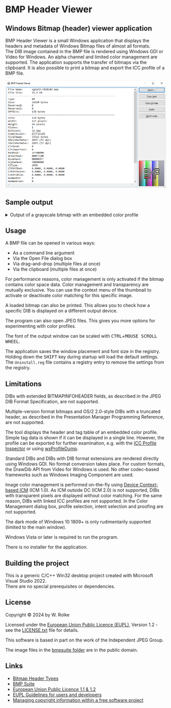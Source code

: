 # BMP Header Viewer

## Windows Bitmap (header) viewer application

BMP Header Viewer is a small Windows application that displays the headers and metadata of Windows Bitmap files of almost all formats.  
The DIB image contained in the BMP file is rendered using Windows GDI or Video for Windows. An alpha channel and limited color management are supported. The application supports the transfer of bitmaps via the clipboard. It is also possible to print a bitmap and export the ICC profile of a BMP file.

<p>
<picture>
<source media="(prefers-color-scheme: dark)" srcset="BmpHeaderViewer.dark.png">
<source media="(prefers-color-scheme: light)" srcset="BmpHeaderViewer.light.png">
<img alt="Screenshot of BMP Header Viewer" src="BmpHeaderViewer.light.png">
</picture>
</p>

## Sample output

<details>

<summary>Output of a grayscale bitmap with an embedded color profile</summary>

```
File Name:	Grayscale.bmp
File Size:	5.46 KB
------------------------------------------------------------------------
Type:		BM
Size:		5594 bytes
Reserved1:	0
Reserved2:	0
OffBits:	1162 bytes
------------------------------------------------------------------------
Size:		124 bytes
Width:		80 pixels
Height:		50 pixels
Planes:		1
BitCount:	8 bpp
Compression:	RGB
SizeImage:	0 bytes
XPelsPerMeter:	0
YPelsPerMeter:	0
ClrUsed:	256
ClrImportant:	0
RedMask:	00000000
GreenMask:	00000000
BlueMask:	00000000
AlphaMask:	00000000
CSType:		MBED
CIEXYZRed:	0.0000, 0.0000, 0.0000
CIEXYZGreen:	0.0000, 0.0000, 0.0000
CIEXYZBlue:	0.0000, 0.0000, 0.0000
GammaRed:	0
GammaGreen:	0
GammaBlue:	0
Intent:		GM_IMAGES (Perceptual)
ProfileData:	5148 bytes
ProfileSize:	432 bytes
Reserved:	0
------------------------------------------------------------------------
  I|   B   G   R   X |I | B  G  R  X  |
  0|   0   0   0   0 |00| 00 00 00 00 | black
  1|   1   1   1   0 |01| 01 01 01 00 |
  2|   2   2   2   0 |02| 02 02 02 00 |
  3|   3   3   3   0 |03| 03 03 03 00 |
  4|   4   4   4   0 |04| 04 04 04 00 |
  5|   5   5   5   0 |05| 05 05 05 00 |
  6|   6   6   6   0 |06| 06 06 06 00 |
  7|   7   7   7   0 |07| 07 07 07 00 |
  8|   8   8   8   0 |08| 08 08 08 00 |
  9|   9   9   9   0 |09| 09 09 09 00 |
 10|  10  10  10   0 |0A| 0A 0A 0A 00 |
 11|  11  11  11   0 |0B| 0B 0B 0B 00 |
 12|  12  12  12   0 |0C| 0C 0C 0C 00 |
 13|  13  13  13   0 |0D| 0D 0D 0D 00 |
 14|  14  14  14   0 |0E| 0E 0E 0E 00 |
 15|  15  15  15   0 |0F| 0F 0F 0F 00 |
 16|  16  16  16   0 |10| 10 10 10 00 |
 17|  17  17  17   0 |11| 11 11 11 00 |
 18|  18  18  18   0 |12| 12 12 12 00 |
 19|  19  19  19   0 |13| 13 13 13 00 |
 20|  20  20  20   0 |14| 14 14 14 00 |
 21|  21  21  21   0 |15| 15 15 15 00 |
 22|  22  22  22   0 |16| 16 16 16 00 |
 23|  23  23  23   0 |17| 17 17 17 00 |
 24|  24  24  24   0 |18| 18 18 18 00 |
 25|  25  25  25   0 |19| 19 19 19 00 |
 26|  26  26  26   0 |1A| 1A 1A 1A 00 |
 27|  27  27  27   0 |1B| 1B 1B 1B 00 |
 28|  28  28  28   0 |1C| 1C 1C 1C 00 |
 29|  29  29  29   0 |1D| 1D 1D 1D 00 |
 30|  30  30  30   0 |1E| 1E 1E 1E 00 |
 31|  31  31  31   0 |1F| 1F 1F 1F 00 |
 32|  32  32  32   0 |20| 20 20 20 00 |
 33|  33  33  33   0 |21| 21 21 21 00 |
 34|  34  34  34   0 |22| 22 22 22 00 |
 35|  35  35  35   0 |23| 23 23 23 00 |
 36|  36  36  36   0 |24| 24 24 24 00 |
 37|  37  37  37   0 |25| 25 25 25 00 |
 38|  38  38  38   0 |26| 26 26 26 00 |
 39|  39  39  39   0 |27| 27 27 27 00 |
 40|  40  40  40   0 |28| 28 28 28 00 |
 41|  41  41  41   0 |29| 29 29 29 00 |
 42|  42  42  42   0 |2A| 2A 2A 2A 00 |
 43|  43  43  43   0 |2B| 2B 2B 2B 00 |
 44|  44  44  44   0 |2C| 2C 2C 2C 00 |
 45|  45  45  45   0 |2D| 2D 2D 2D 00 |
 46|  46  46  46   0 |2E| 2E 2E 2E 00 |
 47|  47  47  47   0 |2F| 2F 2F 2F 00 |
 48|  48  48  48   0 |30| 30 30 30 00 |
 49|  49  49  49   0 |31| 31 31 31 00 |
 50|  50  50  50   0 |32| 32 32 32 00 |
 51|  51  51  51   0 |33| 33 33 33 00 |
 52|  52  52  52   0 |34| 34 34 34 00 |
 53|  53  53  53   0 |35| 35 35 35 00 |
 54|  54  54  54   0 |36| 36 36 36 00 |
 55|  55  55  55   0 |37| 37 37 37 00 |
 56|  56  56  56   0 |38| 38 38 38 00 |
 57|  57  57  57   0 |39| 39 39 39 00 |
 58|  58  58  58   0 |3A| 3A 3A 3A 00 |
 59|  59  59  59   0 |3B| 3B 3B 3B 00 |
 60|  60  60  60   0 |3C| 3C 3C 3C 00 |
 61|  61  61  61   0 |3D| 3D 3D 3D 00 |
 62|  62  62  62   0 |3E| 3E 3E 3E 00 |
 63|  63  63  63   0 |3F| 3F 3F 3F 00 |
 64|  64  64  64   0 |40| 40 40 40 00 |
 65|  65  65  65   0 |41| 41 41 41 00 |
 66|  66  66  66   0 |42| 42 42 42 00 |
 67|  67  67  67   0 |43| 43 43 43 00 |
 68|  68  68  68   0 |44| 44 44 44 00 |
 69|  69  69  69   0 |45| 45 45 45 00 |
 70|  70  70  70   0 |46| 46 46 46 00 |
 71|  71  71  71   0 |47| 47 47 47 00 |
 72|  72  72  72   0 |48| 48 48 48 00 |
 73|  73  73  73   0 |49| 49 49 49 00 |
 74|  74  74  74   0 |4A| 4A 4A 4A 00 |
 75|  75  75  75   0 |4B| 4B 4B 4B 00 |
 76|  76  76  76   0 |4C| 4C 4C 4C 00 |
 77|  77  77  77   0 |4D| 4D 4D 4D 00 |
 78|  78  78  78   0 |4E| 4E 4E 4E 00 |
 79|  79  79  79   0 |4F| 4F 4F 4F 00 |
 80|  80  80  80   0 |50| 50 50 50 00 |
 81|  81  81  81   0 |51| 51 51 51 00 |
 82|  82  82  82   0 |52| 52 52 52 00 |
 83|  83  83  83   0 |53| 53 53 53 00 |
 84|  84  84  84   0 |54| 54 54 54 00 |
 85|  85  85  85   0 |55| 55 55 55 00 |
 86|  86  86  86   0 |56| 56 56 56 00 |
 87|  87  87  87   0 |57| 57 57 57 00 |
 88|  88  88  88   0 |58| 58 58 58 00 |
 89|  89  89  89   0 |59| 59 59 59 00 |
 90|  90  90  90   0 |5A| 5A 5A 5A 00 |
 91|  91  91  91   0 |5B| 5B 5B 5B 00 |
 92|  92  92  92   0 |5C| 5C 5C 5C 00 |
 93|  93  93  93   0 |5D| 5D 5D 5D 00 |
 94|  94  94  94   0 |5E| 5E 5E 5E 00 |
 95|  95  95  95   0 |5F| 5F 5F 5F 00 |
 96|  96  96  96   0 |60| 60 60 60 00 |
 97|  97  97  97   0 |61| 61 61 61 00 |
 98|  98  98  98   0 |62| 62 62 62 00 |
 99|  99  99  99   0 |63| 63 63 63 00 |
100| 100 100 100   0 |64| 64 64 64 00 |
101| 101 101 101   0 |65| 65 65 65 00 |
102| 102 102 102   0 |66| 66 66 66 00 |
103| 103 103 103   0 |67| 67 67 67 00 |
104| 104 104 104   0 |68| 68 68 68 00 |
105| 105 105 105   0 |69| 69 69 69 00 |
106| 106 106 106   0 |6A| 6A 6A 6A 00 |
107| 107 107 107   0 |6B| 6B 6B 6B 00 |
108| 108 108 108   0 |6C| 6C 6C 6C 00 |
109| 109 109 109   0 |6D| 6D 6D 6D 00 |
110| 110 110 110   0 |6E| 6E 6E 6E 00 |
111| 111 111 111   0 |6F| 6F 6F 6F 00 |
112| 112 112 112   0 |70| 70 70 70 00 |
113| 113 113 113   0 |71| 71 71 71 00 |
114| 114 114 114   0 |72| 72 72 72 00 |
115| 115 115 115   0 |73| 73 73 73 00 |
116| 116 116 116   0 |74| 74 74 74 00 |
117| 117 117 117   0 |75| 75 75 75 00 |
118| 118 118 118   0 |76| 76 76 76 00 |
119| 119 119 119   0 |77| 77 77 77 00 |
120| 120 120 120   0 |78| 78 78 78 00 |
121| 121 121 121   0 |79| 79 79 79 00 |
122| 122 122 122   0 |7A| 7A 7A 7A 00 |
123| 123 123 123   0 |7B| 7B 7B 7B 00 |
124| 124 124 124   0 |7C| 7C 7C 7C 00 |
125| 125 125 125   0 |7D| 7D 7D 7D 00 |
126| 126 126 126   0 |7E| 7E 7E 7E 00 |
127| 127 127 127   0 |7F| 7F 7F 7F 00 |
128| 128 128 128   0 |80| 80 80 80 00 | medium gray
129| 129 129 129   0 |81| 81 81 81 00 |
130| 130 130 130   0 |82| 82 82 82 00 |
131| 131 131 131   0 |83| 83 83 83 00 |
132| 132 132 132   0 |84| 84 84 84 00 |
133| 133 133 133   0 |85| 85 85 85 00 |
134| 134 134 134   0 |86| 86 86 86 00 |
135| 135 135 135   0 |87| 87 87 87 00 |
136| 136 136 136   0 |88| 88 88 88 00 |
137| 137 137 137   0 |89| 89 89 89 00 |
138| 138 138 138   0 |8A| 8A 8A 8A 00 |
139| 139 139 139   0 |8B| 8B 8B 8B 00 |
140| 140 140 140   0 |8C| 8C 8C 8C 00 |
141| 141 141 141   0 |8D| 8D 8D 8D 00 |
142| 142 142 142   0 |8E| 8E 8E 8E 00 |
143| 143 143 143   0 |8F| 8F 8F 8F 00 |
144| 144 144 144   0 |90| 90 90 90 00 |
145| 145 145 145   0 |91| 91 91 91 00 |
146| 146 146 146   0 |92| 92 92 92 00 |
147| 147 147 147   0 |93| 93 93 93 00 |
148| 148 148 148   0 |94| 94 94 94 00 |
149| 149 149 149   0 |95| 95 95 95 00 |
150| 150 150 150   0 |96| 96 96 96 00 |
151| 151 151 151   0 |97| 97 97 97 00 |
152| 152 152 152   0 |98| 98 98 98 00 |
153| 153 153 153   0 |99| 99 99 99 00 |
154| 154 154 154   0 |9A| 9A 9A 9A 00 |
155| 155 155 155   0 |9B| 9B 9B 9B 00 |
156| 156 156 156   0 |9C| 9C 9C 9C 00 |
157| 157 157 157   0 |9D| 9D 9D 9D 00 |
158| 158 158 158   0 |9E| 9E 9E 9E 00 |
159| 159 159 159   0 |9F| 9F 9F 9F 00 |
160| 160 160 160   0 |A0| A0 A0 A0 00 |
161| 161 161 161   0 |A1| A1 A1 A1 00 |
162| 162 162 162   0 |A2| A2 A2 A2 00 |
163| 163 163 163   0 |A3| A3 A3 A3 00 |
164| 164 164 164   0 |A4| A4 A4 A4 00 |
165| 165 165 165   0 |A5| A5 A5 A5 00 |
166| 166 166 166   0 |A6| A6 A6 A6 00 |
167| 167 167 167   0 |A7| A7 A7 A7 00 |
168| 168 168 168   0 |A8| A8 A8 A8 00 |
169| 169 169 169   0 |A9| A9 A9 A9 00 |
170| 170 170 170   0 |AA| AA AA AA 00 |
171| 171 171 171   0 |AB| AB AB AB 00 |
172| 172 172 172   0 |AC| AC AC AC 00 |
173| 173 173 173   0 |AD| AD AD AD 00 |
174| 174 174 174   0 |AE| AE AE AE 00 |
175| 175 175 175   0 |AF| AF AF AF 00 |
176| 176 176 176   0 |B0| B0 B0 B0 00 |
177| 177 177 177   0 |B1| B1 B1 B1 00 |
178| 178 178 178   0 |B2| B2 B2 B2 00 |
179| 179 179 179   0 |B3| B3 B3 B3 00 |
180| 180 180 180   0 |B4| B4 B4 B4 00 |
181| 181 181 181   0 |B5| B5 B5 B5 00 |
182| 182 182 182   0 |B6| B6 B6 B6 00 |
183| 183 183 183   0 |B7| B7 B7 B7 00 |
184| 184 184 184   0 |B8| B8 B8 B8 00 |
185| 185 185 185   0 |B9| B9 B9 B9 00 |
186| 186 186 186   0 |BA| BA BA BA 00 |
187| 187 187 187   0 |BB| BB BB BB 00 |
188| 188 188 188   0 |BC| BC BC BC 00 |
189| 189 189 189   0 |BD| BD BD BD 00 |
190| 190 190 190   0 |BE| BE BE BE 00 |
191| 191 191 191   0 |BF| BF BF BF 00 |
192| 192 192 192   0 |C0| C0 C0 C0 00 | light gray
193| 193 193 193   0 |C1| C1 C1 C1 00 |
194| 194 194 194   0 |C2| C2 C2 C2 00 |
195| 195 195 195   0 |C3| C3 C3 C3 00 |
196| 196 196 196   0 |C4| C4 C4 C4 00 |
197| 197 197 197   0 |C5| C5 C5 C5 00 |
198| 198 198 198   0 |C6| C6 C6 C6 00 |
199| 199 199 199   0 |C7| C7 C7 C7 00 |
200| 200 200 200   0 |C8| C8 C8 C8 00 |
201| 201 201 201   0 |C9| C9 C9 C9 00 |
202| 202 202 202   0 |CA| CA CA CA 00 |
203| 203 203 203   0 |CB| CB CB CB 00 |
204| 204 204 204   0 |CC| CC CC CC 00 |
205| 205 205 205   0 |CD| CD CD CD 00 |
206| 206 206 206   0 |CE| CE CE CE 00 |
207| 207 207 207   0 |CF| CF CF CF 00 |
208| 208 208 208   0 |D0| D0 D0 D0 00 |
209| 209 209 209   0 |D1| D1 D1 D1 00 |
210| 210 210 210   0 |D2| D2 D2 D2 00 |
211| 211 211 211   0 |D3| D3 D3 D3 00 |
212| 212 212 212   0 |D4| D4 D4 D4 00 |
213| 213 213 213   0 |D5| D5 D5 D5 00 |
214| 214 214 214   0 |D6| D6 D6 D6 00 |
215| 215 215 215   0 |D7| D7 D7 D7 00 |
216| 216 216 216   0 |D8| D8 D8 D8 00 |
217| 217 217 217   0 |D9| D9 D9 D9 00 |
218| 218 218 218   0 |DA| DA DA DA 00 |
219| 219 219 219   0 |DB| DB DB DB 00 |
220| 220 220 220   0 |DC| DC DC DC 00 |
221| 221 221 221   0 |DD| DD DD DD 00 |
222| 222 222 222   0 |DE| DE DE DE 00 |
223| 223 223 223   0 |DF| DF DF DF 00 |
224| 224 224 224   0 |E0| E0 E0 E0 00 |
225| 225 225 225   0 |E1| E1 E1 E1 00 |
226| 226 226 226   0 |E2| E2 E2 E2 00 |
227| 227 227 227   0 |E3| E3 E3 E3 00 |
228| 228 228 228   0 |E4| E4 E4 E4 00 |
229| 229 229 229   0 |E5| E5 E5 E5 00 |
230| 230 230 230   0 |E6| E6 E6 E6 00 |
231| 231 231 231   0 |E7| E7 E7 E7 00 |
232| 232 232 232   0 |E8| E8 E8 E8 00 |
233| 233 233 233   0 |E9| E9 E9 E9 00 |
234| 234 234 234   0 |EA| EA EA EA 00 |
235| 235 235 235   0 |EB| EB EB EB 00 |
236| 236 236 236   0 |EC| EC EC EC 00 |
237| 237 237 237   0 |ED| ED ED ED 00 |
238| 238 238 238   0 |EE| EE EE EE 00 |
239| 239 239 239   0 |EF| EF EF EF 00 |
240| 240 240 240   0 |F0| F0 F0 F0 00 |
241| 241 241 241   0 |F1| F1 F1 F1 00 |
242| 242 242 242   0 |F2| F2 F2 F2 00 |
243| 243 243 243   0 |F3| F3 F3 F3 00 |
244| 244 244 244   0 |F4| F4 F4 F4 00 |
245| 245 245 245   0 |F5| F5 F5 F5 00 |
246| 246 246 246   0 |F6| F6 F6 F6 00 |
247| 247 247 247   0 |F7| F7 F7 F7 00 |
248| 248 248 248   0 |F8| F8 F8 F8 00 |
249| 249 249 249   0 |F9| F9 F9 F9 00 |
250| 250 250 250   0 |FA| FA FA FA 00 |
251| 251 251 251   0 |FB| FB FB FB 00 |
252| 252 252 252   0 |FC| FC FC FC 00 |
253| 253 253 253   0 |FD| FD FD FD 00 |
254| 254 254 254   0 |FE| FE FE FE 00 |
255| 255 255 255   0 |FF| FF FF FF 00 | white
------------------------------------------------------------------------
ProfileSize:	432 bytes
CMMType:	ADBE
Version:	2.1.0
Class:		mntr
ColorSpace:	GRAY
PCS:		XYZ 
DateTime:	1999-06-03 00:00:00
Signature:	acsp
Platform:	MSFT
ProfileFlags:	00000000
Manufacturer:	none
Model:		0
Attributes:	0000000000000000
Intent:		RELATIVE_COLORIMETRIC
Illuminant:	0.9642, 1.0000, 0.8249
Creator:	ADBE
------------------------------------------------------------------------
TagCount:	5
------------------------------------------------------------------------
Sig. | Element Offset | Element Size |
cprt |      192 bytes |     76 bytes | Copyright (c) 1999 Adobe Systems Incorporated. All Rights Reserved.
desc |      268 bytes |    105 bytes | Gray Gamma 2.2
wtpt |      376 bytes |     20 bytes | X = 0.9505, Y = 1.0000, Z = 1.0891
bkpt |      396 bytes |     20 bytes | X = 0.0000, Y = 0.0000, Z = 0.0000
kTRC |      416 bytes |     14 bytes | Y = X ^ 2.1992
========================================================================

```
</details>

## Usage

A BMP file can be opened in various ways:

- As a command line argument
- Via the Open File dialog box
- Via drag-and-drop (multiple files at once)
- Via the clipboard (multiple files at once)

For performance reasons, color management is only activated if the bitmap contains color space data. Color management and transparency are mutually exclusive. You can use the context menu of the thumbnail to activate or deactivate color matching for this specific image.

A loaded bitmap can also be printed. This allows you to check how a specific DIB is displayed on a different output device.

The program can also open JPEG files. This gives you more options for experimenting with color profiles.

The font of the output window can be scaled with <kbd>CTRL</kbd>+<kbd>MOUSE SCROLL WHEEL</kbd>.

The application saves the window placement and font size in the registry. Holding down the <kbd>SHIFT</kbd> key during startup will load the default settings. The `Uninstall.reg` file contains a registry entry to remove the settings from the registry.

## Limitations

DIBs with extended BITMAPINFOHEADER fields, as described in the JPEG DIB Format Specification, are not supported.

Multiple-version format bitmaps and OS/2 2.0-style DIBs with a truncated header, as described in the Presentation Manager Programming Reference, are not supported.

The tool displays the header and tag table of an embedded color profile. Simple tag data is shown if it can be displayed in a single line. However, the profile can be exported for further examination, e.g. with the [ICC Profile Inspector](https://www.color.org/profileinspector.xalter) or using [wxProfileDump](https://www.color.org/profdump.xalter).

Standard DIBs and DIBs with DIB format extensions are rendered directly using Windows GDI. No format conversion takes place. For custom formats, the DrawDib API from Video for Windows is used. No other codec-based frameworks such as Windows Imaging Component are used.

Image color management is performed on-the-fly using [Device Context-based ICM](https://learn.microsoft.com/en-us/windows/win32/api/wingdi/nf-wingdi-seticmmode) (ICM 1.0). As ICM outside DC (ICM 2.0) is not supported, DIBs with transparent pixels are displayed without color matching. For the same reason, DIBs with linked ICC profiles are not supported. In the Color Management dialog box, profile selection, intent selection and proofing are not supported.

The dark mode of Windows 10 1809+ is only rudimentarily supported (limited to the main window).

Windows Vista or later is required to run the program.

There is no installer for the application.

## Building the project

This is a generic C/C++ Win32 desktop project created with Microsoft Visual Studio 2022.  
There are no special prerequisites or dependencies.

## License

Copyright © 2024 by W. Rolke

Licensed under the [European Union Public Licence (EUPL)](https://joinup.ec.europa.eu/software/page/eupl), Version 1.2 - see the [LICENSE.txt](LICENSE.txt) file for details.

This software is based in part on the work of the Independent JPEG Group.

The image files in the [bmpsuite folder](/bmpsuite/) are in the public domain.

## Links

- [Bitmap Header Types](https://learn.microsoft.com/en-us/windows/win32/gdi/bitmap-header-types)
- [BMP Suite](https://entropymine.com/jason/bmpsuite/)
- [European Union Public Licence 1.1 & 1.2](https://joinup.ec.europa.eu/software/page/eupl)
- [EUPL Guidelines for users and developers](https://joinup.ec.europa.eu/collection/eupl/guidelines-users-and-developers)
- [Managing copyright information within a free software project](https://softwarefreedom.org/resources/2012/ManagingCopyrightInformation.html)
